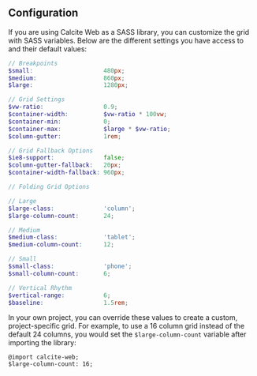 ## Configuration

If you are using Calcite Web as a SASS library, you can customize the grid with SASS variables. Below are the different settings you have access to and their default values:

```scss
// Breakpoints
$small:                    480px;
$medium:                   860px;
$large:                    1280px;

// Grid Settings
$vw-ratio:                 0.9;
$container-width:          $vw-ratio * 100vw;
$container-min:            0;
$container-max:            $large * $vw-ratio;
$column-gutter:            1rem;

// Grid Fallback Options
$ie8-support:              false;
$column-gutter-fallback:   20px;
$container-width-fallback: 960px;

// Folding Grid Options

// Large
$large-class:              'column';
$large-column-count:       24;

// Medium
$medium-class:             'tablet';
$medium-column-count:      12;

// Small
$small-class:              'phone';
$small-column-count:       6;

// Vertical Rhythm
$vertical-range:           6;
$baseline:                 1.5rem;
```

In your own project, you can override these values to create a custom, project-specific grid. For example, to use a 16 column grid instead of the default 24 columns, you would set the `$large-column-count` variable after importing the library:

```
@import calcite-web;
$large-column-count: 16;
```

